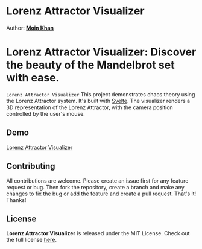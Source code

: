 Lorenz Attractor Visualizer
=======

Author: **[Moin Khan](https://github.com/mo-inkhan)**

# Lorenz Attractor Visualizer: Discover the beauty of the Mandelbrot set with ease.

`Lorenz Attractor Visualizer` This project demonstrates chaos theory using the Lorenz Attractor system. It's built with [Svelte](https://svelte.dev/). The visualizer renders a 3D representation of the Lorenz Attractor, with the camera position controlled by the user's mouse.

## Demo
[Lorenz Attractor Visualizer]()


## Contributing
All contributions are welcome. Please create an issue first for any feature request or bug. Then fork the repository, create a branch and make any changes to fix the bug or add the feature and create a pull request. That's it!
Thanks!


## License
**Lorenz Attractor Visualizer** is released under the MIT License.
Check out the full license [here](LICENSE).
